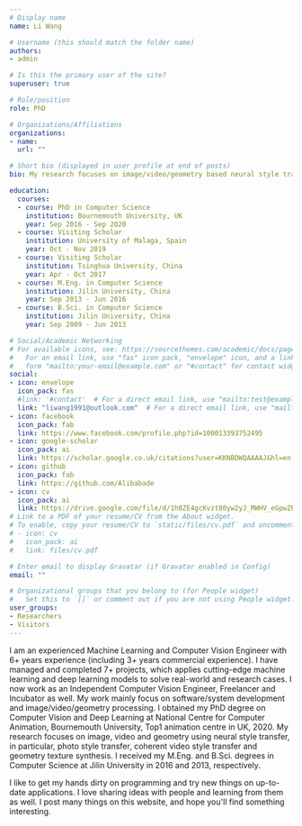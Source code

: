 ```yaml
---
# Display name
name: Li Wang

# Username (this should match the folder name)
authors:
- admin

# Is this the primary user of the site?
superuser: true

# Role/position
role: PhD

# Organizations/Affiliations
organizations:
- name: 
  url: ""

# Short bio (displayed in user profile at end of posts)
bio: My research focuses on image/video/geometry based neural style transfer.

education:
  courses:
  - course: PhD in Computer Science
    institution: Bournemouth University, UK
    year: Sep 2016 - Sep 2020
  - course: Visiting Scholar
    institution: University of Malaga, Spain
    year: Oct - Nov 2019
  - course: Visiting Scholar
    institution: Tsinghua University, China
    year: Apr - Oct 2017
  - course: M.Eng. in Computer Science
    institution: Jilin University, China
    year: Sep 2013 - Jun 2016
  - course: B.Sci. in Computer Science
    institution: Jilin University, China
    year: Sep 2009 - Jun 2013

# Social/Academic Networking
# For available icons, see: https://sourcethemes.com/academic/docs/page-builder/#icons
#   For an email link, use "fas" icon pack, "envelope" icon, and a link in the
#   form "mailto:your-email@example.com" or "#contact" for contact widget.
social:
- icon: envelope
  icon_pack: fas
  #link: '#contact'  # For a direct email link, use "mailto:test@example.org".
  link: "liwang1991@outlook.com"  # For a direct email link, use "mailto:test@example.org".
- icon: facebook
  icon_pack: fab
  link: https://www.facebook.com/profile.php?id=100013393752495
- icon: google-scholar
  icon_pack: ai
  link: https://scholar.google.co.uk/citations?user=KKNBDWQAAAAJ&hl=en
- icon: github
  icon_pack: fab
  link: https://github.com/Alibabade
- icon: cv
  icon_pack: ai
  link: https://drive.google.com/file/d/1h8ZE4gcKvzt80yw2yJ_MWHV_eGpwZEQl/view?usp=share_link
# Link to a PDF of your resume/CV from the About widget.
# To enable, copy your resume/CV to `static/files/cv.pdf` and uncomment the lines below.
# - icon: cv
#   icon_pack: ai
#   link: files/cv.pdf

# Enter email to display Gravatar (if Gravatar enabled in Config)
email: ""

# Organizational groups that you belong to (for People widget)
#   Set this to `[]` or comment out if you are not using People widget.
user_groups:
- Researchers
- Visitors
---
```


I am an experienced Machine Learning and Computer Vision Engineer with 6+ years experience (including 3+ years commercial experience). I have managed and completed 7+ projects, which applies cutting-edge machine learning and deep learning models to solve real-world and research cases. I now work as an Independent Computer Vision Engineer, Freelancer and Incubator as well. My work mainly focus on software/system development and image/video/geometry processing. I obtained my PhD degree on Computer Vision and Deep Learning at National Centre for Computer Animation, Bournemouth University, Top1 animation centre in UK, 2020. My research focuses on image, video and geometry using neural style transfer, in particular, photo style transfer, coherent video style transfer and geometry texture synthesis. I received my M.Eng. and B.Sci. degrees in Computer Science at Jilin University in 2016 and 2013, respectively.

I like to get my hands dirty on programming and try new things on up-to-date applications. I love sharing ideas with people and learning from them as well. I post many things on this website, and hope you'll find something interesting.
